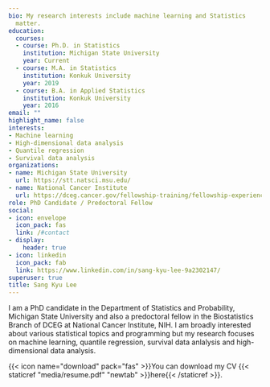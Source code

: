 ```yaml
---
bio: My research interests include machine learning and Statistics
  matter.
education:
  courses:
  - course: Ph.D. in Statistics
    institution: Michigan State University
    year: Current
  - course: M.A. in Statistics
    institution: Konkuk University
    year: 2019
  - course: B.A. in Applied Statistics
    institution: Konkuk University
    year: 2016
email: ""
highlight_name: false
interests:
- Machine learning
- High-dimensional data analysis
- Quantile regression
- Survival data analysis
organizations:
- name: Michigan State University
  url: https://stt.natsci.msu.edu/
- name: National Cancer Institute
  url: https://dceg.cancer.gov/fellowship-training/fellowship-experience/meet-fellows/bb/lee-sang-kyu
role: PhD Candidate / Predoctoral Fellow
social:
- icon: envelope
  icon_pack: fas
  link: /#contact
- display:
    header: true
- icon: linkedin
  icon_pack: fab
  link: https://www.linkedin.com/in/sang-kyu-lee-9a2302147/
superuser: true
title: Sang Kyu Lee
---
```


I am a PhD candidate in the Department of Statistics and Probability, Michigan State University and also a predoctoral fellow in the Biostatistics Branch of DCEG at National Cancer Institute, NIH. I am broadly interested about various statistical topics and programming but my research focuses on machine learning, quantile regression, survival data anlalysis and high-dimensional data analysis. 


{{< icon name="download" pack="fas" >}}You can download my CV {{< staticref "media/resume.pdf" "newtab" >}}here{{< /staticref >}}.
